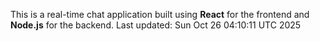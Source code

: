 This is a real-time chat application built using **React** for the frontend and **Node.js** for the backend.
Last updated: Sun Oct 26 04:10:11 UTC 2025
